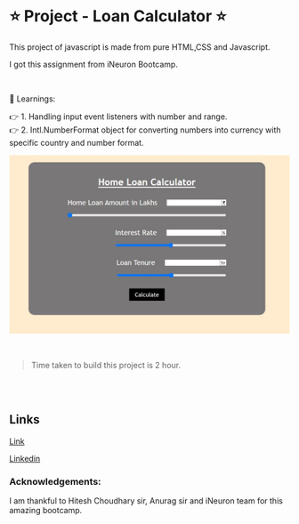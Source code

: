 # ⭐ Project - Loan Calculator  ⭐

This  project of javascript is made from pure HTML,CSS and Javascript.

I got this assignment from iNeuron Bootcamp.

<br>

📌 Learnings:

👉 1\. Handling input event listeners with number and range.<br>
👉 2\. Intl.NumberFormat object for converting numbers into currency with specific country and number format.<br>



![ScreenShot](screenshot.JPG)

<br>

> Time taken to build this project is 2 hour.

<br><br>

## Links

[Link](.netlify.app)

[Linkedin](https://www.linkedin.com/in/pratyush-kesarwani-2b6601171/)

### Acknowledgements:

I am thankful to Hitesh Choudhary sir, Anurag sir and iNeuron team for this amazing bootcamp.
